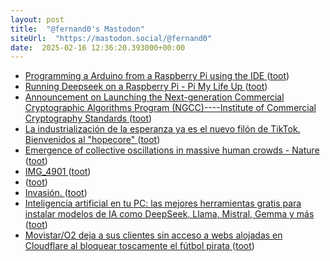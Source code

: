 ```yaml
---
layout: post
title:  "@fernand0's Mastodon"
siteUrl:  "https://mastodon.social/@fernand0"
date:  2025-02-16 12:36:20.393000+00:00
---
```

*  [Programming a Arduino from a Raspberry Pi using the IDE ](https://pimylifeup.com/raspberry-pi-arduino-ide) ([toot](https://mastodon.social/@fernand0/114013593952459056))
*  [Running Deepseek on a Raspberry Pi - Pi My Life Up ](https://pimylifeup.com/raspberry-pi-deepseek) ([toot](https://mastodon.social/@fernand0/114013347774684278))
*  [Announcement on Launching the Next-generation Commercial Cryptographic Algorithms Program (NGCC)----Institute of Commercial Cryptography
        Standards ](https://niccs.org.cn/en/notice/202502/t20250205_378200.htm) ([toot](https://mastodon.social/@fernand0/114013030057752981))
*  [La industrialización de la esperanza ya es el nuevo filón de TikTok. Bienvenidos al "hopecore" ](https://www.xataka.com/aplicaciones/industrializacion-esperanza-nuevo-filon-tiktok-bienvenidos-al-hopecor) ([toot](https://mastodon.social/@fernand0/114012836916108515))
*  [Emergence of collective oscillations in massive human crowds - Nature ](https://www.nature.com/articles/s41586-024-08514-) ([toot](https://mastodon.social/@fernand0/114011271174213048))
*  [IMG_4901 ](https://www.flickr.com/photos/fernand0/54315269717) ([toot](https://mastodon.social/@fernand0/114011232287156646))
*  [ ](https://mastodon.social/@torresburriel) ([toot](https://mastodon.social/@fernand0/114009543804804943))
*  [Invasión. ](https://avecesunafoto.wordpress.com/2025/02/14/invasion) ([toot](https://mastodon.social/@fernand0/114009350468608969))
*  [Inteligencia artificial en tu PC: las mejores herramientas gratis para instalar modelos de IA como DeepSeek, Llama, Mistral, Gemma y más ](https://www.xataka.com/basics/inteligencia-artificial-tu-pc-mejores-herramientas-gratis-para-instalar-modelos-ia-como-deepseek-llama-mistral-gemm) ([toot](https://mastodon.social/@fernand0/114009245279439845))
*  [Movistar/O2 deja a sus clientes sin acceso a webs alojadas en Cloudflare al bloquear toscamente el fútbol pirata ](https://bandaancha.eu/articulos/movistar-o2-deja-clientes-sin-acceso-1123) ([toot](https://mastodon.social/@fernand0/114009073189413603))
